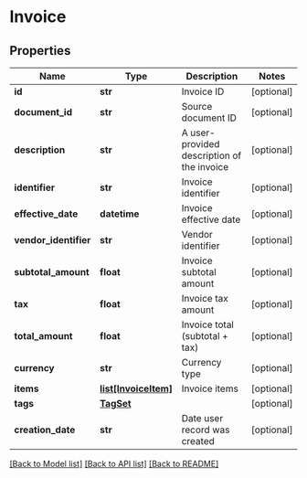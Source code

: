 # Invoice

## Properties
Name | Type | Description | Notes
------------ | ------------- | ------------- | -------------
**id** | **str** | Invoice ID | [optional] 
**document_id** | **str** | Source document ID | [optional] 
**description** | **str** | A user-provided description of the invoice | [optional] 
**identifier** | **str** | Invoice identifier | [optional] 
**effective_date** | **datetime** | Invoice effective date | [optional] 
**vendor_identifier** | **str** | Vendor identifier | [optional] 
**subtotal_amount** | **float** | Invoice subtotal amount | [optional] 
**tax** | **float** | Invoice tax amount | [optional] 
**total_amount** | **float** | Invoice total (subtotal + tax) | [optional] 
**currency** | **str** | Currency type | [optional] 
**items** | [**list[InvoiceItem]**](InvoiceItem.md) | Invoice items | [optional] 
**tags** | [**TagSet**](TagSet.md) |  | [optional] 
**creation_date** | **str** | Date user record was created | [optional] 

[[Back to Model list]](../README.md#documentation-for-models) [[Back to API list]](../README.md#documentation-for-api-endpoints) [[Back to README]](../README.md)


